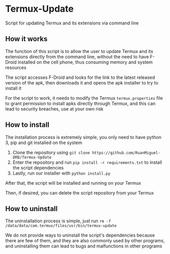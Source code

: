 # Termux-Update
Script for updating Termux and its extensions via command line

## How it works

The function of this script is to allow the user to update Termux and its extensions directly from the command line, without the need to have F-Droid installed on the cell phone, thus consuming memory and system resources

The script accesses F-Droid and looks for the link to the latest released version of the apk, then downloads it and opens the apk installer to try to install it

For the script to work, it needs to modify the Termux ``termux.properties`` file to grant permission to install apks directly through Termux, and this can lead to security breaches, use at your own risk

## How to install

The installation process is extremely simple, you only need to have python 3, pip and git installed on the system

1. Clone the repository using `git clone https://github.com/RuanMiguel-DRD/Termux-Update`
2. Enter the repository and run `pip install -r requirements.txt` to install the script dependencies
3. Lastly, run our installer with `python install.py`

After that, the script will be installed and running on your Termux

Then, if desired, you can delete the script repository from your Termux

## How to uninstall

The uninstallation process is simple, just run `rm -f /data/data/com.termux/files/usr/bin/termux-update`

We do not provide ways to uninstall the script's dependencies because there are few of them, and they are also commonly used by other programs, and uninstalling them can lead to bugs and malfunctions in other programs
